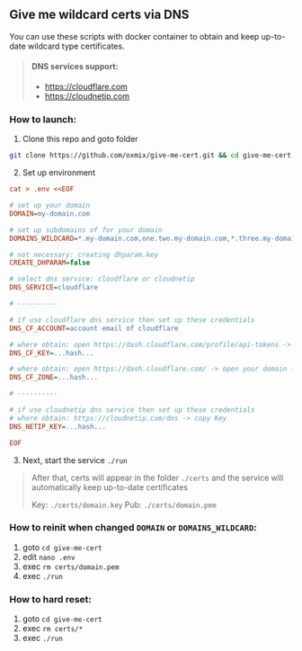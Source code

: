 ## Give me wildcard certs via DNS

You can use these scripts with docker container to obtain and keep up-to-date wildcard type certificates.

> #### DNS services support:
>
> - https://cloudflare.com
> - https://cloudnetip.com

### How to launch:

1. Clone this repo and goto folder

```sh
git clone https://github.com/oxmix/give-me-cert.git && cd give-me-cert
```

2. Set up environment

```ini
cat > .env <<EOF

# set up your domain
DOMAIN=my-domain.com

# set up subdomains of for your domain
DOMAINS_WILDCARD=*.my-domain.com,one.two.my-domain.com,*.three.my-domain.com

# not necessary: creating dhparam.key
CREATE_DHPARAM=false

# select dns service: cloudflare or cloudnetip
DNS_SERVICE=cloudflare

# ----------

# if use cloudflare dns service then set up these credentials
DNS_CF_ACCOUNT=account email of cloudflare

# where obtain: open https://dash.cloudflare.com/profile/api-tokens -> copy Global API Key
DNS_CF_KEY=...hash...

# where obtain: open https://dash.cloudflare.com/ -> open your domain -> click tab overview -> right column below -> copy Zone ID
DNS_CF_ZONE=...hash...

# ----------

# if use cloudnetip dns service then set up these credentials
# where obtain: https://cloudnetip.com/dns -> copy Key
DNS_NETIP_KEY=...hash...

EOF
```

3. Next, start the service `./run`

> After that, certs will appear in the folder `./certs` and the service will automatically keep up-to-date certificates
>
> Key: `./certs/domain.key`
> Pub: `./certs/domain.pem`

### How to reinit when changed `DOMAIN` or `DOMAINS_WILDCARD`:

1. goto `cd give-me-cert`
2. edit `nano .env`
3. exec `rm certs/domain.pem`
4. exec `./run`

### How to hard reset:

1. goto `cd give-me-cert`
2. exec `rm certs/*`
3. exec `./run`
